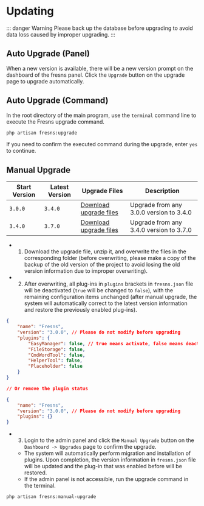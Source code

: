# Updating

::: danger Warning
Please back up the database before upgrading to avoid data loss caused by improper upgrading.
:::

## Auto Upgrade (Panel)

When a new version is available, there will be a new version prompt on the dashboard of the fresns panel. Click the `Upgrade` button on the upgrade page to upgrade automatically.

## Auto Upgrade (Command)

In the root directory of the main program, use the `terminal` command line to execute the Fresns upgrade command.

```sh
php artisan fresns:upgrade
```

If you need to confirm the executed command during the upgrade, enter `yes` to continue.

## Manual Upgrade

| Start Version | Latest Version | Upgrade Files | Description |
| --- | --- | --- | --- |
| `3.0.0` | `3.4.0` | [Download upgrade files](https://assets.fresns.com/packages/fresns-upgrade-3.4.0.zip) | Upgrade from any 3.0.0 version to 3.4.0 |
| `3.4.0` | `3.7.0` | [Download upgrade files](https://assets.fresns.com/packages/fresns-upgrade-3.7.0.zip) | Upgrade from any 3.4.0 version to 3.7.0 |

- 1. Download the upgrade file, unzip it, and overwrite the files in the corresponding folder (before overwriting, please make a copy of the backup of the old version of the project to avoid losing the old version information due to improper overwriting).

- 2. After overwriting, all plug-ins in `plugins` brackets in `fresns.json` file will be deactivated (`true` will be changed to `false`), with the remaining configuration items unchanged (after manual upgrade, the system will automatically correct to the latest version information and restore the previously enabled plug-ins).

```json
{
    "name": "Fresns",
    "version": "3.0.0", // Please do not modify before upgrading
    "plugins": {
        "EasyManager": false, // true means activate, false means deactivate
        "FileStorage": false,
        "CmdWordTool": false,
        "HelperTool": false,
        "Placeholder": false
    }
}

// Or remove the plugin status

{
    "name": "Fresns",
    "version": "3.0.0", // Please do not modify before upgrading
    "plugins": {}
}
```

- 3. Login to the admin panel and click the `Manual Upgrade` button on the `Dashboard -> Upgrades` page to confirm the upgrade.
    - The system will automatically perform migration and installation of plugins. Upon completion, the version information in `fresns.json` file will be updated and the plug-in that was enabled before will be restored.
    - If the admin panel is not accessible, run the upgrade command in the terminal.

```sh
php artisan fresns:manual-upgrade
```
